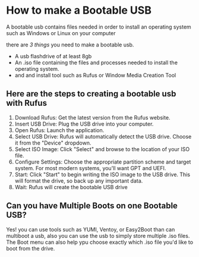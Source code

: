 # How to make a Bootable USB


A bootable usb contains files needed in order to install an operating system such as Windows or Linux on your computer

there are *3 things* you need to make a bootable usb.

- A usb flashdrive of at least 8gb
- An .iso file containing the files and processes needed to install the operating system.
- and and install tool such as Rufus or Window Media Creation Tool

## Here are the steps to creating a bootable usb with Rufus

1. Download Rufus: Get the latest version from the Rufus website. 
2. Insert USB Drive: Plug the USB drive into your computer. 
3. Open Rufus: Launch the application. 
4. Select USB Drive: Rufus will automatically detect the USB drive. Choose it from the "Device" dropdown. 
5. Select ISO Image: Click "Select" and browse to the location of your ISO file. 
6. Configure Settings: Choose the appropriate partition scheme and target system. For most modern systems, you'll want GPT and UEFI. 
7. Start: Click "Start" to begin writing the ISO image to the USB drive. This will format the drive, so back up any important data. 
8. Wait: Rufus will create the bootable USB drive

## Can you have Multiple Boots on one Bootable USB?

Yes! you can use tools such as YUMI, Ventoy, or Easy2Boot than can multiboot a usb, also you can use the usb to simply store multiple .iso files. The Boot menu can also help ypu choose exactly which .iso file you'd like to boot from the drive.
